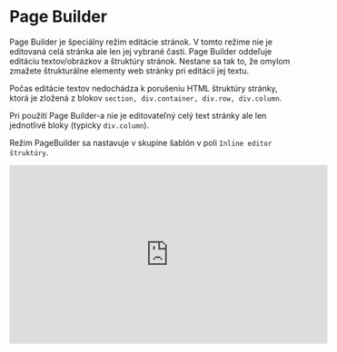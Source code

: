 # Page Builder

Page Builder je špeciálny režim editácie stránok. V tomto režime nie je editovaná celá stránka ale len jej vybrané časti. Page Builder oddeľuje editáciu textov/obrázkov a štruktúry stránok. Nestane sa tak to, že omylom zmažete štrukturálne elementy web stránky pri editácii jej textu.

Počas editácie textov nedochádza k porušeniu HTML štruktúry stránky, ktorá je zložená z blokov ```section, div.container, div.row, div.column```.

Pri použití Page Builder-a nie je editovateľný celý text stránky ale len jednotlivé bloky (typicky ```div.column```).

Režim PageBuilder sa nastavuje v skupine šablón v poli ```Inline editor štruktúry```.

<div class="video-container">
    <iframe width="560" height="315" src="https://www.youtube.com/embed/ieaNWY57Exc" title="YouTube video player" frameborder="0" allow="accelerometer; autoplay; clipboard-write; encrypted-media; gyroscope; picture-in-picture" allowfullscreen></iframe>
</div>